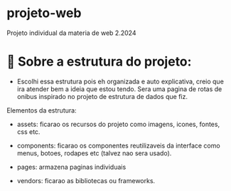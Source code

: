 # projeto-web
Projeto individual da materia de web 2.2024

# 📂 Sobre a estrutura do projeto:

- Escolhi essa estrutura pois eh organizada e auto explicativa, creio que ira atender bem a ideia que estou tendo. Sera uma pagina de rotas de onibus inspirado no projeto de estrutura de dados que fiz. 

 Elementos da estrutura:

- assets: ficarao os recursos do projeto como imagens, icones, fontes, css etc.

- components: ficarao os componentes reutilizaveis da interface como menus, botoes, rodapes etc (talvez nao sera usado).

- pages: armazena paginas individuais 

- vendors: ficarao as bibliotecas ou frameworks.

